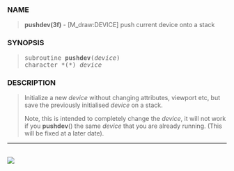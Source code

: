 <?
<body>
  <a name="top" id="top"></a>
  <div id="Container">
    <div id="Content">
      <div class="c300">
      </div><a name="0"></a>
      <h3><a name="0">NAME</a></h3>
      <blockquote>
        <b>pushdev(3f)</b> - [M_draw:DEVICE] push current device onto a stack <b></b>
      </blockquote><a name="contents" id="contents"></a>
      <h3><a name="3">SYNOPSIS</a></h3>
      <blockquote>
        <pre>
subroutine <b>pushdev</b>(<i>device</i>)
character *(*) <i>device</i>
</pre>
      </blockquote><a name="2"></a>
      <h3><a name="2">DESCRIPTION</a></h3>
      <blockquote>
        Initialize a new <i>device</i> without changing attributes, viewport etc, but save the previously initialised <i>device</i> on a stack.
        <p>Note, this is intended to completely change the <i>device</i>, it will not work if you <b>pushdev</b>() the same <i>device</i> that you are
        already running. (This will be fixed at a later date).</p>
      </blockquote>
      <hr />
      <br />
      <div class="c300"><img src="../images/pushdev.3m_draw.gif" /></div>
    </div>
  </div>
</body>
